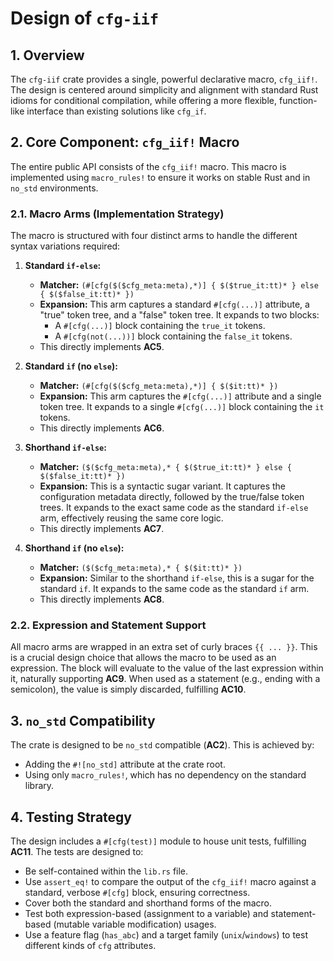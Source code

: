 # Design of `cfg-iif`

## 1. Overview

The `cfg-iif` crate provides a single, powerful declarative macro, `cfg_iif!`. The design is centered around simplicity and alignment with standard Rust idioms for conditional compilation, while offering a more flexible, function-like interface than existing solutions like `cfg_if`.

## 2. Core Component: `cfg_iif!` Macro

The entire public API consists of the `cfg_iif!` macro. This macro is implemented using `macro_rules!` to ensure it works on stable Rust and in `no_std` environments.

### 2.1. Macro Arms (Implementation Strategy)

The macro is structured with four distinct arms to handle the different syntax variations required:

1.  **Standard `if-else`:**
    -   **Matcher:** `(#[cfg($($cfg_meta:meta),*)] { $($true_it:tt)* } else { $($false_it:tt)* })`
    -   **Expansion:** This arm captures a standard `#[cfg(...)]` attribute, a "true" token tree, and a "false" token tree. It expands to two blocks:
        -   A `#[cfg(...)]` block containing the `true_it` tokens.
        -   A `#[cfg(not(...))]` block containing the `false_it` tokens.
    -   This directly implements **AC5**.

2.  **Standard `if` (no `else`):**
    -   **Matcher:** `(#[cfg($($cfg_meta:meta),*)] { $($it:tt)* })`
    -   **Expansion:** This arm captures the `#[cfg(...)]` attribute and a single token tree. It expands to a single `#[cfg(...)]` block containing the `it` tokens.
    -   This directly implements **AC6**.

3.  **Shorthand `if-else`:**
    -   **Matcher:** `($($cfg_meta:meta),* { $($true_it:tt)* } else { $($false_it:tt)* })`
    -   **Expansion:** This is a syntactic sugar variant. It captures the configuration metadata directly, followed by the true/false token trees. It expands to the exact same code as the standard `if-else` arm, effectively reusing the same core logic.
    -   This directly implements **AC7**.

4.  **Shorthand `if` (no `else`):**
    -   **Matcher:** `($($cfg_meta:meta),* { $($it:tt)* })`
    -   **Expansion:** Similar to the shorthand `if-else`, this is a sugar for the standard `if`. It expands to the same code as the standard `if` arm.
    -   This directly implements **AC8**.

### 2.2. Expression and Statement Support

All macro arms are wrapped in an extra set of curly braces `{{ ... }}`. This is a crucial design choice that allows the macro to be used as an expression. The block will evaluate to the value of the last expression within it, naturally supporting **AC9**. When used as a statement (e.g., ending with a semicolon), the value is simply discarded, fulfilling **AC10**.

## 3. `no_std` Compatibility

The crate is designed to be `no_std` compatible (**AC2**). This is achieved by:
-   Adding the `#![no_std]` attribute at the crate root.
-   Using only `macro_rules!`, which has no dependency on the standard library.

## 4. Testing Strategy

The design includes a `#[cfg(test)]` module to house unit tests, fulfilling **AC11**. The tests are designed to:
-   Be self-contained within the `lib.rs` file.
-   Use `assert_eq!` to compare the output of the `cfg_iif!` macro against a standard, verbose `#[cfg]` block, ensuring correctness.
-   Cover both the standard and shorthand forms of the macro.
-   Test both expression-based (assignment to a variable) and statement-based (mutable variable modification) usages.
-   Use a feature flag (`has_abc`) and a target family (`unix`/`windows`) to test different kinds of `cfg` attributes.
